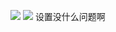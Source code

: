 ![](https://i.loli.net/2019/05/26/5cea924d9582265462.png)
![](https://i.loli.net/2019/05/26/5cea924dbcee944713.png)
设置没什么问题啊 
